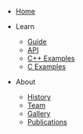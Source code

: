 - [Home](/)

- Learn
  - [Guide](/guide/user-guide/introduction)
  - [API](/api/)
  - [C++ Examples](/examples/cpp/add-vectors)
  - [C Examples](/examples/c/add-vectors)

- About
  - [History](/history)
  - [Team](/team)
  - [Gallery](/gallery)
  - [Publications](/publications)
